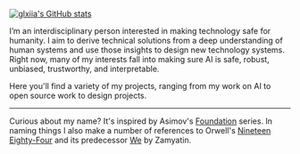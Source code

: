 [![glxiia's GitHub stats](https://github-readme-stats.vercel.app/api?username=glxiia&show_icons=true&theme=onedark&count_private=true&custom_title=glxiia)](https://github.com/glxiia)

<!-- [![Top Langs](https://github-readme-stats.vercel.app/api/top-langs/?username=glxiia&theme=onedark&layout=compact)](https://github.com/glxiia) -->

<!-- ![Newspeak Helper](https://github.com/glxiia/glxiia/actions/workflows/newspeak.yaml/badge.svg) -->

I’m an interdisciplinary person interested in making technology safe for humanity. I aim to derive technical solutions from a deep understanding of human systems and use those insights to design new technology systems. Right now, many of my interests fall into making sure AI is safe, robust, unbiased, trustworthy, and interpretable.

Here you'll find a variety of my projects, ranging from my work on AI to open source work to design projects.

---
Curious about my name? It's inspired by Asimov's [Foundation](https://en.wikipedia.org/wiki/Foundation_series) series. In naming things I also make a number of references to Orwell's [Nineteen Eighty-Four](https://en.wikipedia.org/wiki/Nineteen_Eighty-Four) and its predecessor [We](https://en.wikipedia.org/wiki/We_%28novel%29) by Zamyatin.
